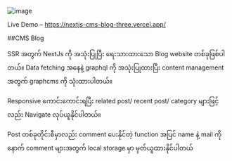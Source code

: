 ![image](https://user-images.githubusercontent.com/50990639/178902021-4c23c0be-fbb5-44fc-89a0-89f657373b1e.png)

Live Demo – https://nextjs-cms-blog-three.vercel.app/


##CMS Blog 

SSR အတွက် NextJs ကို အသုံးပြုပြီး ‌ရေးသားထားသော Blog website တစ်ခုဖြစ်ပါတယ်။ Data fetching အနေနဲ့ graphql ကို အသုံးပြုထားပြီး content management အတွက် graphcms ကို သုံးထားပါတယ်။

Responsive ကောင်းကောင်းရပြီး related post/ recent post/ category များဖြင့်လည်း Navigate လုပ်ယူနိုင်ပါတယ်။

Post တစ်ခုတိုင်းစီမှာလည်း comment ပေးနိုင်တဲ့ function အပြင် name နဲ့ mail ကို ‌နောက် comment များအတွက် local storage မှာ မှတ်ယူထားနိုင်ပါတယ်
